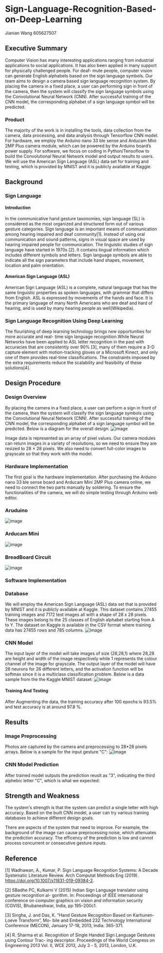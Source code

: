 # Sign-Language-Recognition-Based-on-Deep-Learning
Jianian Wang 605627507

## Executive Summary
Computer Vision has many interesting applications ranging from industrial applications to social applications. It has also been applied in many support for physically challenged people. For deaf- mute people, computer vision can generate English alphabets based on the sign language symbols. Our team aims to design a camera based sign language recognition system. By placing the camera in a fixed place, a user can performing sign in front of the camera, then the system will classify the sign language symbols using the Convolutional Neural Network (CNN). After successful training of the CNN model, the corresponding alphabet of a sign language symbol will be predicted.

### Product
The majority of the work is in installing the tools, data collection from the camera, data processing, and data analysis through Tensorflow CNN model. For hardware, we employ the Arduino nano 33 ble sense and Arducam Mini 2MP Plus camera module, which can be powered by the Arduino board’s power supply. For software, we focus on coding in Python/Tensoflow to build the Convolutional Neural Network model and output results to users. We will use the American Sign Language (ASL) data set for training and testing, which is provided by MNIST and it is publicly available at Kaggle.


## Background 
### Sign Language
####  Introduction
In the communicative hand gesture taxonomies, sign language (SL) is considered as the most organized and structured form out of various gesture categories. Sign language is an important means of communication among hearing impaired and deaf community[1]. Instead of using oral communication and sound patterns, signs in visual space are used by hearing impaired people for communication. The linguistic studies of sign language have started in 1970s [2]. It contains lingual information which includes different symbols and letters. Sign language symbols are able to indicate all the sign parameters that include hand shapes, movement, location and palm orientation.

####  American Sign Language (ASL)
American Sign Language (ASL) is a complete, natural language that has the same linguistic properties as spoken languages, with grammar that differs from English. ASL is expressed by movements of the hands and face. It is the primary language of many North Americans who are deaf and hard of hearing, and is used by many hearing people as well(Wikipedia).

### Sign Language Recognition Using Deep Learning
The flourishing of deep learning technology brings new opportunities for more accurate and real- time sign language recognition.While Neural Networks have been applied to ASL letter recognition in the past with accuracies that are consistently over 90% [3], many of them require a 3-D capture element with motion-tracking gloves or a Microsoft Kinect, and only one of them provides real-time classifications. The constraints imposed by the extra requirements reduce the scalability and feasibility of these solutions[4].

## Design Procedure
### Design Overview
By placing the camera in a fixed place, a user can perform a sign in front of the camera, then the system will classify the sign language symbols using the Convolutional Neural Network (CNN). After successful training of the CNN model, the corresponding alphabet of a sign language symbol will be predicted. Below is a diagram for the overall design:
![image](/Photo/diagram.png)

Image data is represented as an array of pixel values. Our camera modules can return images in a variety of resolutions, so we need to ensure they are resized to 28 × 28 pixels. We also need to convert full-color images to grayscale so that they work with the model. 

### Hardware Implementation
The first goal is the hardware implementation. After purchasing the Arduino nano 33 ble sense board and Arducam Mini 2MP Plus camera online, we need to connect the two parts manually by soldering. To ensure the functionalities of the camera, we will do simple testing through Arduino web editor.

### Aruduino
![image](/Photo/Arduino.jpeg)

### Arducam Mini
![image](/Photo/Camera.jpeg)

### BreadBoard Circuit
![image](/Photo/Board.jpeg)

### Software Implementation
### Database

We will employ the American Sign Language (ASL) data set that is provided by MNIST and it is publicly available at Kaggle. This dataset contains 27455 training images and 7172 test images all with a shape of 28 x 28 pixels. These images belong to the 25 classes of English alphabet starting from A to Y. The dataset on Kaggle is available in the CSV format where training data has 27455 rows and 785 columns.
![image](/Photo/dataset.png)

### CNN Model
The input layer of the model will take images of size (28,28,1) where 28,28 are height and width of the image respectively while 1 represents the colour channel of the image for grayscale.
The output layer of the model will have 26 neurons for 26 different letters, and the activation function will be softmax since it is a multiclass classification problem. Below is a data sample from the the Kaggle MNIST dataset:
![image](/Photo/Data.png)

#### Training And Testing
After Augmenting the data, the training accuracy after 100 epochs is 93.5% and test accuracy is at around 97.8 %.

## Results
### Image Preprocessing
Photos are captured by the camera and preprocessing to 28*28 pixels arrays. Below is a sample for the input gesture "C":
![image](/Photo/array.png)
### CNN Model Prediction
After trained model outputs the prediction reuslt as "3", indicating the third alphebic letter "C", which is what we expected:

## Strength and Weakness
The system's strength is that the system can predict a single letter with high accuracy. Based on the built CNN model, a user can try various training databases to achieve different design goals.

There are aspects of the system that need to improve. For example, the background of the image can cause preprocessing noise, which attenuates the prediction accuracy. The efficency of the prediction is low and cannot process concurrent or consecutive gesture inputs.

## Reference
[1] Wadhawan, A., Kumar, P. Sign Language Recognition Systems: A Decade Systematic Literature Review. Arch Computat Methods Eng (2019). https://doi.org/10.1007/s11831-019-09384-2.

[2] SBadhe PC, Kulkarni V (2015) Indian Sign Language translator using gesture recognition al- gorithm. In: Proceedings of IEEE international conference on computer graphics on vision and information security (CGVIS), Bhubaneshwar, India, pp 195–200c1.

[3] Singha, J. and Das, K. “Hand Gesture Recognition Based on Karhunen-Loeve Transform”, Mo- bile and Embedded 232 Technology International Conference (MECON), January 17-18, 2013, India. 365-371.

[4] R. Sharma et al. Recognition of Single Handed Sign Language Gestures using Contour Trac- ing descriptor. Proceedings of the World Congress on Engineering 2013 Vol. II, WCE 2013, July 3 - 5, 2013, London, U.K.

